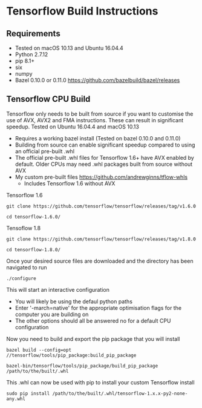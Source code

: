 # Tensorflow Build Instructions

## Requirements

- Tested on macOS 10.13 and Ubuntu 16.04.4
- Python 2.7.12
- pip 8.1+
- six
- numpy
- Bazel 0.10.0 or 0.11.0 https://github.com/bazelbuild/bazel/releases

## Tensorflow CPU Build

Tensorflow only needs to be built from source if you want to customise the use of AVX, AVX2 and FMA instructions. These can result in significant speedup. Tested on Ubuntu 16.04.4 and macOS 10.13

- Requires a working bazel install (Tested on bazel 0.10.0 and 0.11.0)
- Building from source can enable significant speedup compared to using an official pre-built .whl
- The official pre-built .whl files for Tensorflow 1.6+ have AVX enabled by default. Older CPUs may need .whl packages built from source without AVX
- My custom pre-built files https://github.com/andrewginns/tflow-whls
  - Includes Tensorflow 1.6 without AVX

Tensorflow 1.6

```
git clone https://github.com/tensorflow/tensorflow/releases/tag/v1.6.0

cd tensorflow-1.6.0/
```

Tensoflow 1.8

```
git clone https://github.com/tensorflow/tensorflow/releases/tag/v1.8.0

cd tensorflow-1.8.0/
```

Once your desired source files are downloaded and the directory has been navigated to run

```
./configure
```

This will start an interactive configuration

- You will likely be using the defaul python paths
- Enter '-march=native' for the appropriate optimisation flags for the computer you are building on
- The other options should all be answered no for a default CPU configuration

Now you need to build and export the pip package that you will install

```
bazel build --config=opt //tensorflow/tools/pip_package:build_pip_package

bazel-bin/tensorflow/tools/pip_package/build_pip_package /path/to/the/built/.whl
```

This .whl can now be used with pip to install your custom Tensorflow install

```
sudo pip install /path/to/the/built/.whl/tensorflow-1.x.x-py2-none-any.whl
```

